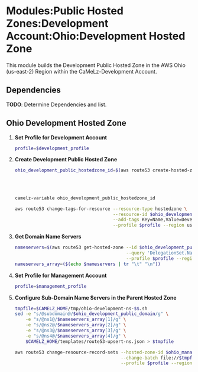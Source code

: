 # Modules:Public Hosted Zones:Development Account:Ohio:Development Hosted Zone

This module builds the Development Public Hosted Zone in the AWS Ohio (us-east-2) Region within the
CaMeLz-Development Account.

## Dependencies

**TODO**: Determine Dependencies and list.

## Ohio Development Hosted Zone

1. **Set Profile for Development Account**

    ```bash
    profile=$development_profile
    ```

1. **Create Development Public Hosted Zone**

    ```bash
    ohio_development_public_hostedzone_id=$(aws route53 create-hosted-zone --name $ohio_development_public_domain \
                                                                           --hosted-zone-config Comment="Public Zone for $ohio_development_public_domain",PrivateZone=false \
                                                                           --caller-reference $(date +%s) \
                                                                           --query 'HostedZone.Id' \
                                                                           --profile $profile --region us-east-1 --output text | cut -f3 -d /)
    camelz-variable ohio_development_public_hostedzone_id

    aws route53 change-tags-for-resource --resource-type hostedzone \
                                         --resource-id $ohio_development_public_hostedzone_id \
                                         --add-tags Key=Name,Value=Development-PublicHostedZone Key=Company,Value=CaMeLz Key=Environment,Value=Development \
                                         --profile $profile --region us-east-1 --output text
    ```

1. **Get Domain Name Servers**

    ```bash
    nameservers=$(aws route53 get-hosted-zone --id $ohio_development_public_hostedzone_id \
                                              --query 'DelegationSet.NameServers' \
                                              --profile $profile --region us-east-1 --output text)
    nameservers_array=($(echo $nameservers | tr "\t" "\n"))
    ```

1. **Set Profile for Management Account**

    ```bash
    profile=$management_profile
    ```

1. **Configure Sub-Domain Name Servers in the Parent Hosted Zone**

    ```bash
    tmpfile=$CAMELZ_HOME/tmp/ohio-development-ns-$$.sh
    sed -e "s/@subdomain@/$ohio_development_public_domain/g" \
        -e "s/@ns1@/$nameservers_array[1]/g" \
        -e "s/@ns2@/$nameservers_array[2]/g" \
        -e "s/@ns3@/$nameservers_array[3]/g" \
        -e "s/@ns4@/$nameservers_array[4]/g" \
        $CAMELZ_HOME/templates/route53-upsert-ns.json > $tmpfile

    aws route53 change-resource-record-sets --hosted-zone-id $ohio_management_public_hostedzone_id \
                                            --change-batch file://$tmpfile \
                                            --profile $profile --region us-east-1 --output text
    ```
